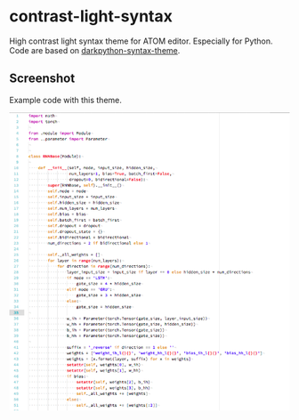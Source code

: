 # contrast-light-syntax

High contrast light syntax theme for ATOM editor. Especially for Python.
Code are based on [darkpython-syntax-theme](https://github.com/tryexceptpass/darkpython-syntax).

## Screenshot
Example code with this theme.

![](https://github.com/rooa/contrast-light-syntax/blob/master/contrast_light.png)
